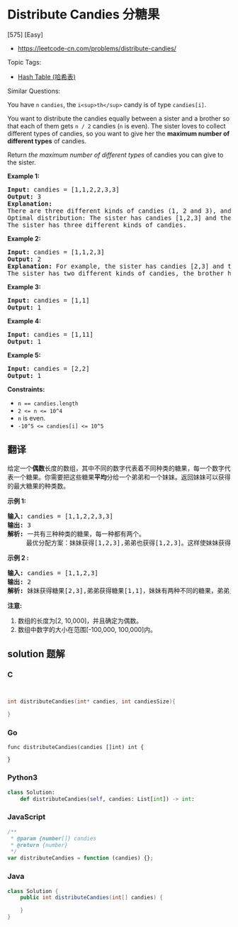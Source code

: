 # Distribute Candies 分糖果

[575] [Easy]

- https://leetcode-cn.com/problems/distribute-candies/

Topic Tags:

- [Hash Table (哈希表)](https://leetcode-cn.com/tag/hash-table/)

Similar Questions:

You have `n` `candies`, the `i<sup>th</sup>` candy is of type `candies[i]`.

You want to distribute the candies equally between a sister and a brother so that each of them gets `n / 2` candies (`n` is even). The sister loves to collect different types of candies, so you want to give her the **maximum number of different types** of candies.

Return _the maximum number of different types_ of candies you can give to the sister.

**Example 1:**

<pre><strong>Input:</strong> candies = [1,1,2,2,3,3]
<strong>Output:</strong> 3
<strong>Explanation:</strong>
There are three different kinds of candies (1, 2 and 3), and two candies for each kind.
Optimal distribution: The sister has candies [1,2,3] and the brother has candies [1,2,3], too. 
The sister has three different kinds of candies. 
</pre>

**Example 2:**

<pre><strong>Input:</strong> candies = [1,1,2,3]
<strong>Output:</strong> 2
<strong>Explanation:</strong> For example, the sister has candies [2,3] and the brother has candies [1,1]. 
The sister has two different kinds of candies, the brother has only one kind of candies.
</pre>

**Example 3:**

<pre><strong>Input:</strong> candies = [1,1]
<strong>Output:</strong> 1
</pre>

**Example 4:**

<pre><strong>Input:</strong> candies = [1,11]
<strong>Output:</strong> 1
</pre>

**Example 5:**

<pre><strong>Input:</strong> candies = [2,2]
<strong>Output:</strong> 1
</pre>

**Constraints:**

- `n == candies.length`
- `2 <= n <= 10^4`
- `n` is even.
- `-10^5 <= candies[i] <= 10^5`

## 翻译

给定一个**偶数**长度的数组，其中不同的数字代表着不同种类的糖果，每一个数字代表一个糖果。你需要把这些糖果**平均**分给一个弟弟和一个妹妹。返回妹妹可以获得的最大糖果的种类数。

**示例 1:**

<pre><strong>输入:</strong> candies = [1,1,2,2,3,3]
<strong>输出:</strong> 3
<strong>解析: </strong>一共有三种种类的糖果，每一种都有两个。
     最优分配方案：妹妹获得[1,2,3],弟弟也获得[1,2,3]。这样使妹妹获得糖果的种类数最多。
</pre>

**示例 2 :**

<pre><strong>输入:</strong> candies = [1,1,2,3]
<strong>输出:</strong> 2
<strong>解析:</strong> 妹妹获得糖果[2,3],弟弟获得糖果[1,1]，妹妹有两种不同的糖果，弟弟只有一种。这样使得妹妹可以获得的糖果种类数最多。
</pre>

**注意:**

1.  数组的长度为\[2, 10,000\]，并且确定为偶数。
2.  数组中数字的大小在范围\[-100,000, 100,000\]内。

## solution 题解

### C

```c


int distributeCandies(int* candies, int candiesSize){

}
```

### Go

```golang
func distributeCandies(candies []int) int {

}
```

### Python3

```python
class Solution:
    def distributeCandies(self, candies: List[int]) -> int:
```

### JavaScript

```javascript
/**
 * @param {number[]} candies
 * @return {number}
 */
var distributeCandies = function (candies) {};
```

### Java

```java
class Solution {
    public int distributeCandies(int[] candies) {

    }
}
```

